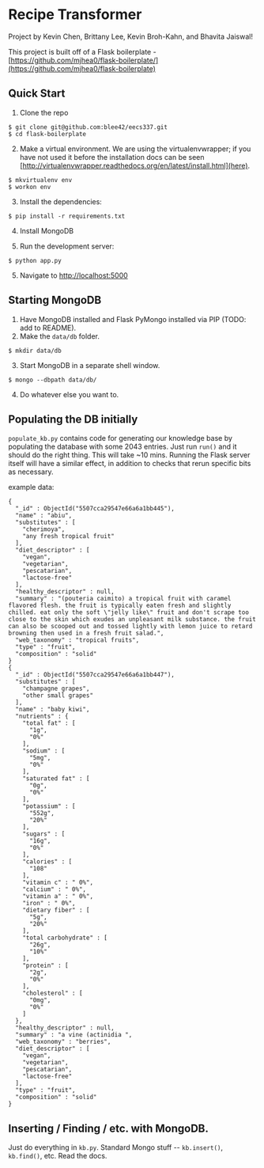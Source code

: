 # Recipe Transformer

Project by Kevin Chen, Brittany Lee, Kevin Broh-Kahn, and Bhavita Jaiswal!

This project is built off of a Flask boilerplate - [https://github.com/mjhea0/flask-boilerplate/](https://github.com/mjhea0/flask-boilerplate)

## Quick Start
1. Clone the repo
  ```
  $ git clone git@github.com:blee42/eecs337.git
  $ cd flask-boilerplate
  ```

2. Make a virtual environment.  We are using the virtualenvwrapper; if you have not used it before the installation docs can be seen [http://virtualenvwrapper.readthedocs.org/en/latest/install.html](here).
  ```
  $ mkvirtualenv env
  $ workon env
  ```

3. Install the dependencies:
  ```
  $ pip install -r requirements.txt
  ```

4. Install MongoDB

4. Run the development server:
  ```
  $ python app.py
  ```

5. Navigate to [http://localhost:5000](http://localhost:5000)

## Starting MongoDB
1. Have MongoDB installed and Flask PyMongo installed via PIP (TODO: add to README).
2. Make the `data/db` folder.
  ```
  $ mkdir data/db
  ```

3. Start MongoDB in a separate shell window.
  ```
  $ mongo --dbpath data/db/
  ```

4. Do whatever else you want to.

## Populating the DB initially

`populate_kb.py` contains code for generating our knowledge base by populating the database with some 2043 entries.
Just run `run()` and it should do the right thing. This will take ~10 mins. Running the Flask server itself will have a similar effect, in addition to checks that rerun specific bits as necessary.

example data:
```
{
  "_id" : ObjectId("5507cca29547e66a6a1bb445"),
  "name" : "abiu",
  "substitutes" : [
    "cherimoya",
    "any fresh tropical fruit"
  ],
  "diet_descriptor" : [
    "vegan",
    "vegetarian",
    "pescatarian",
    "lactose-free"
  ],
  "healthy_descriptor" : null,
  "summary" : "(pouteria caimito) a tropical fruit with caramel flavored flesh. the fruit is typically eaten fresh and slightly chilled. eat only the soft \"jelly like\" fruit and don't scrape too close to the skin which exudes an unpleasant milk substance. the fruit can also be scooped out and tossed lightly with lemon juice to retard browning then used in a fresh fruit salad.",
  "web_taxonomy" : "tropical fruits",
  "type" : "fruit",
  "composition" : "solid"
}
{
  "_id" : ObjectId("5507cca29547e66a6a1bb447"),
  "substitutes" : [
    "champagne grapes",
    "other small grapes"
  ],
  "name" : "baby kiwi",
  "nutrients" : {
    "total fat" : [
      "1g",
      "0%"
    ],
    "sodium" : [
      "5mg",
      "0%"
    ],
    "saturated fat" : [
      "0g",
      "0%"
    ],
    "potassium" : [
      "552g",
      "20%"
    ],
    "sugars" : [
      "16g",
      "0%"
    ],
    "calories" : [
      "108"
    ],
    "vitamin c" : " 0%",
    "calcium" : " 0%",
    "vitamin a" : " 0%",
    "iron" : " 0%",
    "dietary fiber" : [
      "5g",
      "20%"
    ],
    "total carbohydrate" : [
      "26g",
      "10%"
    ],
    "protein" : [
      "2g",
      "0%"
    ],
    "cholesterol" : [
      "0mg",
      "0%"
    ]
  },
  "healthy_descriptor" : null,
  "summary" : "a vine (actinidia ",
  "web_taxonomy" : "berries",
  "diet_descriptor" : [
    "vegan",
    "vegetarian",
    "pescatarian",
    "lactose-free"
  ],
  "type" : "fruit",
  "composition" : "solid"
}
```

## Inserting / Finding / etc. with MongoDB.
Just do everything in `kb.py`. Standard Mongo stuff -- `kb.insert()`, `kb.find()`, etc. Read the docs.

